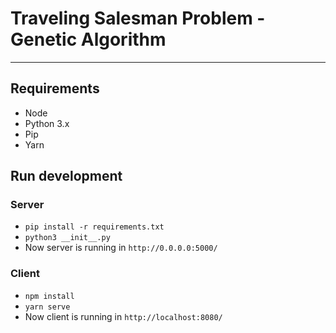 # Traveling Salesman Problem - Genetic Algorithm

---

## Requirements

- Node
- Python 3.x
- Pip
- Yarn

## Run development

### Server

- `pip install -r requirements.txt`
- `python3 __init__.py`
- Now server is running in `http://0.0.0.0:5000/`

### Client

- `npm install`
- `yarn serve`
- Now client is running in `http://localhost:8080/`
